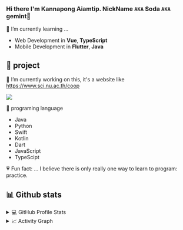 ### Hi there I'm Kannapong Aiamtip. NickName `AKA` Soda `AKA` gemint👋

🌱 I’m currently learning ...
- Web Development in **Vue**, **TypeScript**
- Mobile Development in **Flutter**, **Java**

## :tulip: project
🔭 I’m currently working on this, it's a website like https://www.sci.nu.ac.th/coop

<a href="https://github.com/KanapongAiamtip/imsce">
  <img src="https://github-readme-stats.vercel.app/api/pin/?username=KanapongAiamtip&repo=imsce&theme=white"/>
</a>

:gem: programing language
- Java
- Python
- Swift
- Kotlin
- Dart
- JavaScript
- TypeScipt

:heartpulse: Fun fact: ...
I believe there is only really one way to learn to program: practice.


## 📊 Github stats
<details> 
  <summary>💻 GitHub Profile Stats</summary>
  <br/>
    <a href="https://github.com/anuraghazra/github-readme-stats"><img alt="KanapongAiamtip Github Stats" src="https://github-readme-stats.vercel.app/api/?username=KanapongAiamtip&show_icons=true&count_private=true&theme=default&hide_border=true&bg_color=fff&title_color=00E676&icon_color=00E676" height="192px"/></a>
  <a href="https://github.com/anuraghazra/github-readme-stats"><img alt="KanapongAiamtip Top Languages" src="https://github-readme-stats.vercel.app/api/top-langs/?username=KanapongAiamtip&langs_count=8&layout=compact&theme=default&hide_border=true&bg_color=fff&title_color=000&icon_color=000&hide=Jupyter%20Notebook" height="192px"/></a>
  <br/>
</details>
<details>
  <summary>📈 Activity Graph</summary>
  <br/>
<a href="https://github.com/ashutosh00710/github-readme-activity-graph"><img alt="rzashakeri's Activity Graph" src="https://activity-graph.herokuapp.com/graph/?username=KanapongAiamtip&bg_color=fff&color=000&line=00E676&point=000&hide_border=true" /></a>
</details>
